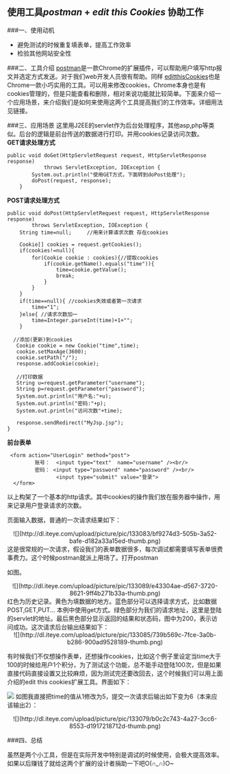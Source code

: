 ## 使用工具*postman* + *edit this Cookies* 协助工作

###一、使用动机
  - 避免测试的时候重复填表单，提高工作效率
  - 检验其他网站安全性


###二、工具介绍
 [postman](http://chromecj.com/web-development/2014-09/60.html)是一款Chrome的扩展插件，可以帮助用户填写http报文并选定方式发送。对于我们web开发人员很有帮助。同样
 [editthisCookies](http://www.chromein.com/crx_11241.html)也是Chrome一款小巧实用的工具。可以用来修改cookies，Chrome本身也是有cookies管理的，但是只能查看和删除，相对来说功能就比较简单。下面来介绍一个应用场景，来介绍我们是如何来使用这两个工具提高我们的工作效率。详细用法见链接。

###三、应用场景
这里用J2EE的servlet作为后台处理程序，其他asp,php等类似。后台的逻辑是前台传送的数据进行打印。并用cookies记录访问次数。<BR/>
**GET请求处理方式**

	public void doGet(HttpServletRequest request, HttpServletResponse response)
				throws ServletException, IOException {
			System.out.println("使用GET方式，下面转到doPost处理");
	        doPost(request, response);
		}

**POST请求处理方式**

	public void doPost(HttpServletRequest request, HttpServletResponse response)
			throws ServletException, IOException {
		String time=null;     //用来计算请求次数 存在cookies
		
		Cookie[] cookies = request.getCookies();	
		if(cookies!=null){
			for(Cookie cookie : cookies){//提取cookies
			    if(cookie.getName().equals("time")){
			    	time=cookie.getValue(); 
			    	break;
			    }
			}
		}
		if(time==null){ //cookies失效或者第一次请求
			time="1";
		}else{ //请求次数加一
			time=Integer.parseInt(time)+1+"";
		}
		
	  //添加(更新)到cookies
	   Cookie cookie = new Cookie("time",time);
       cookie.setMaxAge(3600);	    	    
	   cookie.setPath("/");
	   response.addCookie(cookie);

	   //打印数据
	   String u=request.getParameter("username");
	   String p=request.getParameter("password");
	   System.out.println("用户名:"+u);
	   System.out.println("密码:"+p);
	   System.out.println("访问次数"+time);
	   
	   response.sendRedirect("MyJsp.jsp");
	}

**前台表单**
	
	 <form action="UserLogin" method="post">
	         账号：  <input type="text"  name="username" /><br/>
	         密码： <input type="password" name="password" /><br/>
	                <input type="submit" value="登录">
	  </form>

以上构架了一个基本的http请求。其中cookies的操作我们放在服务器中操作，用来记录用户登录请求的次数。


 页面输入数据，普通的一次请求结果如下：

  <center>![](http://dl.iteye.com/upload/picture/pic/133083/bf9274d3-505b-3a52-bafe-d182a33a15ed-thumb.png)</center>
这是很常规的一次请求，假设我们的表单数据很多，每次调试都需要填写表单很费事费力。这个时候postman就派上用场了。打开postman

如图。
  <center>![](http://dl.iteye.com/upload/picture/pic/133089/e43304ae-d567-3720-8621-9ff4b271b33a-thumb.png)</center>
红色为历史记录。黄色为填数据的地方。蓝色部分可以选择请求方式，比如数据POST,GET,PUT... 本例中使用get方式。绿色部分为我们的请求地址，这里是登陆的servlet的地址。最后黑色部分显示返回的结果和状态码，图中为200，表示访问成功。这次请求后台输出结果如下：
<center>![](http://dl.iteye.com/upload/picture/pic/133085/739b569c-7fce-3a0b-b286-900ad9528189-thumb.png)</center>

有时候我们不仅想操作表单，还想操作cookies，比如这个例子里设定当time大于100的时候给用户1个积分，为了测试这个功能，总不能手动登陆100次，但是如果直接代码直接设置又比较麻烦，因为测试完还要改回去，这个时候我们可以用上面介绍的edit this cookies扩展工具。界面如下：


![](http://dl.iteye.com/upload/picture/pic/133087/be0a589c-e5a1-3cc6-bae0-b3b2beae4c6b-thumb.png)
 如图我直接把time的值从1修改为5，提交一次请求后输出如下变为6（本来应该输出2）：
<center>![](http://dl.iteye.com/upload/picture/pic/133079/b0c2c743-4a27-3cc6-8553-d1917218712d-thumb.png)</center>



###四、总结

 虽然是两个小工具，但是在实际开发中特别是调试的时候使用，会极大提高效率。如果以后赚钱了就给这两个扩展的设计者捐助一下吧O(∩_∩)O~



